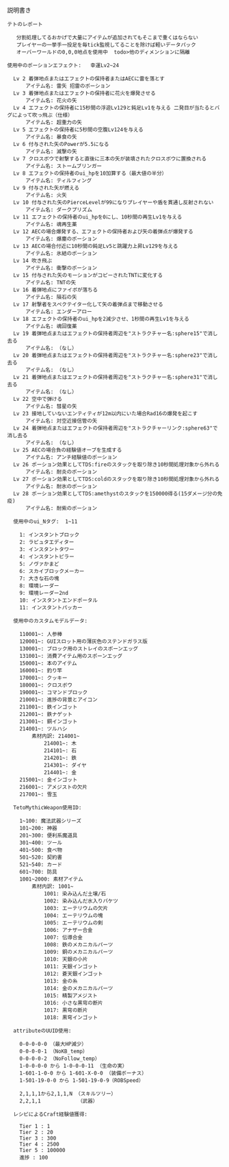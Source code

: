 説明書き

    テトのレポート

       分割処理してるおかげで大量にアイテムが追加されてもそこまで重くはならない
       プレイヤーの一挙手一投足を毎tick監視してることを除けば軽いデータパック
       オーバーワールドの0,0,0地点を使用中  todo>他のディメンションに隔離

    使用中のポーションエフェクト:   幸運Lv2~24

      Lv 2 着弾地点またはエフェクトの保持者またはAECに雷を落とす
          アイテム名: 雷矢 招雷のポーション
      Lv 3 着弾地点またはエフェクトの保持者に花火を爆発させる
          アイテム名: 花火の矢
      Lv 4 エフェクトの保持者に15秒間の浮遊Lv129と鈍足Lv1を与える 二発目が当たるとバグによって吹っ飛ぶ（仕様）
          アイテム名: 超重力の矢
      Lv 5 エフェクトの保持者に5秒間の空腹Lv124を与える
          アイテム名: 暴食の矢
      Lv 6 付与された矢のPowerが5.5になる
          アイテム名: 滅撃の矢
      Lv 7 クロスボウで射撃すると直後に三本の矢が装填されたクロスボウに置換される
          アイテム名: ストームブリンガー
      Lv 8 エフェクトの保持者のui_hpを10加算する（最大値の半分）
          アイテム名: ティルフィング
      Lv 9 付与された矢が燃える
          アイテム名: 火矢
      Lv 10 付与された矢のPierceLevelが99になりプレイヤーや盾を貫通し反射されない
          アイテム名: ダークプリズム
      Lv 11 エフェクトの保持者のui_hpを0にし、10秒間の再生Lv1を与える
          アイテム名: 魂再生薬
      Lv 12 AECの場合爆発する、エフェクトの保持者および矢の着弾点が爆発する
          アイテム名: 爆塵のポーション
      Lv 13 AECの場合付近に10秒間の鈍足Lv5と跳躍力上昇Lv129を与える
          アイテム名: 氷結のポーション
      Lv 14 吹き飛ぶ
          アイテム名: 衝撃のポーション
      Lv 15 付与された矢のモーションがコピーされたTNTに変化する
          アイテム名: TNTの矢
      Lv 16 着弾地点にファイボが落ちる
          アイテム名: 隕石の矢
      Lv 17 射撃者をスペクテイター化して矢の着弾点まで移動させる
          アイテム名: エンダーアロー
      Lv 18 エフェクトの保持者のui_hpを2減少させ、1秒間の再生Lv1を与える
          アイテム名: 魂回復薬
      Lv 19 着弾地点またはエフェクトの保持者周辺を"ストラクチャー名:sphere15"で消し去る
          アイテム名: （なし）
      Lv 20 着弾地点またはエフェクトの保持者周辺を"ストラクチャー名:sphere23"で消し去る
          アイテム名: （なし）
      Lv 21 着弾地点またはエフェクトの保持者周辺を"ストラクチャー名:sphere31"で消し去る
          アイテム名: （なし）
      Lv 22 空中で弾ける
          アイテム名: 彗星の矢
      Lv 23 接地していないエンティティが12m以内にいた場合Rad16の爆発を起こす
          アイテム名: 対空近接信管の矢
      Lv 24 着弾地点またはエフェクトの保持者周辺を"ストラクチャーリンク:sphere63"で消し去る
          アイテム名: （なし）
      Lv 25 AECの場合負の経験値オーブを生成する
          アイテム名: アンチ経験値のポーション
      Lv 26 ポーション効果としてTDS:fireのスタックを取り除き10秒間処理対象から外れる
          アイテム名: 耐炎のポーション
      Lv 27 ポーション効果としてTDS:coldのスタックを取り除き10秒間処理対象から外れる
          アイテム名: 耐氷のポーション
      Lv 28 ポーション効果としてTDS:amethystのスタックを150000得る(15ダメージ分の免疫)
          アイテム名: 耐紫のポーション

      使用中のui_Nタグ:  1~11

      	1: インスタントブロック
      	2: ラピュタエディター
      	3: インスタントタワー
      	4: インスタントピラー
      	5: ノヴァかまど
      	6: スカイブロックメーカー
      	7: 大きな石の塊
      	8: 環境レーダー
      	9: 環境レーダー2nd
      	10: インスタントエンドポータル
      	11: インスタントパッカー

      使用中のカスタムモデルデータ:

      	110001~: 人参棒
      	120001~: GUIスロット用の薄灰色のステンドガラス版
      	130001~: ブロック用のストレイのスポーンエッグ
      	131001~: 消費アイテム用のスポーンエッグ
      	150001~: 本のアイテム
      	160001~: 釣り竿
      	170001~: クッキー
      	180001~: クロスボウ
      	190001~: コマンドブロック
      	210001~: 進捗の背景とアイコン
      	211001~: 鉄インゴット
      	212001~: 鉄ナゲット
      	213001~: 銅インゴット
      	214001~: ツルハシ
      	    素材内訳: 214001~
      	        214001~: 木
      	        214101~: 石
      	        214201~: 鉄
      	        214301~: ダイヤ
      	        214401~: 金
      	215001~: 金インゴット
      	216001~: アメジストの欠片
      	217001~: 雪玉

      TetoMythicWeapon使用ID:

      	1~100: 魔法武器シリーズ
      	101~200: 神器
      	201~300: 便利系魔道具
      	301~400: ツール
      	401~500: 食べ物
      	501~520: 契約書
      	521~540: カード
      	601~700: 防具
      	1001~2000: 素材アイテム
      	    素材内訳: 1001~
      	        1001: 染み込んだ土壌/石
      	        1002: 染み込んだ水入りバケツ
      	        1003: エーテリウムの欠片
      	        1004: エーテリウムの塊
      	        1005: エーテリウムの剣
      	        1006: アナザー合金
      	        1007: 伝導合金
      	        1008: 鉄のメカニカルパーツ
      	        1009: 銅のメカニカルパーツ
      	        1010: 天銀の小片
      	        1011: 天銀インゴット
      	        1012: 蒼天銀インゴット
      	        1013: 金の糸
      	        1014: 金のメカニカルパーツ
      	        1015: 精製アメジスト
      	        1016: 小さな黒穹の断片
      	        1017: 黒穹の断片
      	        1018: 黒穹インゴット

      attributeのUUID使用:

     	0-0-0-0-0 （最大HP減少）
     	0-0-0-0-1 （NoKB_temp）
     	0-0-0-0-2 （NoFollow_temp）
     	1-0-0-0-0 から 1-0-0-0-11 （生命の実）
     	1-601-1-0-0 から 1-601-X-0-0 （装備ボーナス）
     	1-501-19-0-0 から 1-501-19-0-9（ROBSpeed）

     	2,1,1,1から2,1,1,N （スキルツリー）
     	2,2,1,1            （武器）

      レシピによるCraft経験値獲得:

     	Tier 1 : 1
     	Tier 2 : 20
     	Tier 3 : 300
     	Tier 4 : 2500
     	Tier 5 : 100000
     	進捗 : 100